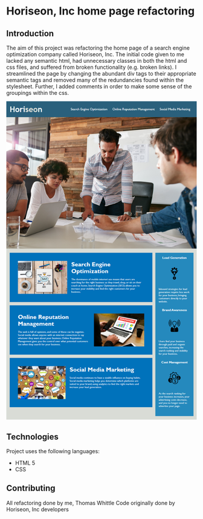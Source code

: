 # Horiseon, Inc home page refactoring

## Introduction

The aim of this project was refactoring the home page of a search engine
optimization company called Horiseon, Inc. The initial code given to me lacked 
any semantic html, had unnecessary classes in both the html and css files, and
suffered from broken functionality (e.g. broken links). I streamlined the 
page by changing the abundant div tags to their appropriate semantic tags
and removed many of the redundancies found within the stylesheet. Further, 
I added comments in order to make some sense of the groupings within the css.

![Horiseon front page](horiseon-screenshot.png)

## Technologies
Project uses the following languages:
* HTML 5
* CSS

## Contributing
All refactoring done by me, Thomas Whittle
Code originally done by Horiseon, Inc developers

